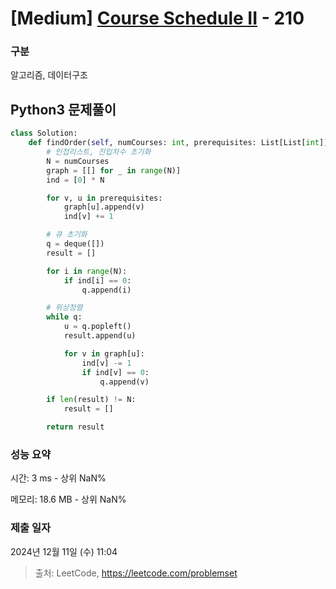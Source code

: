 # [Medium] [Course Schedule II](https://leetcode.com/problems/course-schedule-ii) - 210 

### 구분

알고리즘, 데이터구조

## Python3 문제풀이

```py
class Solution:
    def findOrder(self, numCourses: int, prerequisites: List[List[int]]) -> List[int]:
        # 인접리스트, 진입차수 초기화
        N = numCourses
        graph = [[] for _ in range(N)]
        ind = [0] * N

        for v, u in prerequisites:
            graph[u].append(v)
            ind[v] += 1

        # 큐 초기화
        q = deque([])
        result = []

        for i in range(N):
            if ind[i] == 0:
                q.append(i)

        # 위상정렬
        while q:
            u = q.popleft()
            result.append(u)

            for v in graph[u]:
                ind[v] -= 1
                if ind[v] == 0:
                    q.append(v)

        if len(result) != N:
            result = []

        return result
```

### 성능 요약

시간: 3 ms - 상위 NaN%

메모리: 18.6 MB - 상위 NaN%

### 제출 일자

2024년 12월 11일 (수) 11:04

> 출처: LeetCode, https://leetcode.com/problemset